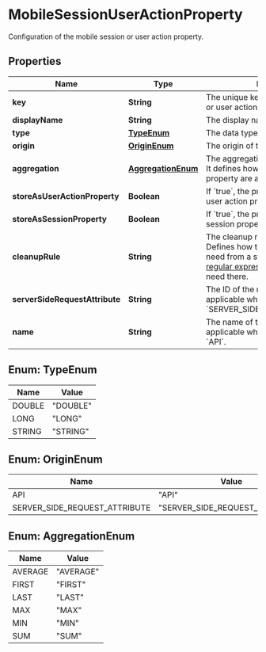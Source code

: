 

# MobileSessionUserActionProperty

Configuration of the mobile session or user action property.

## Properties

| Name | Type | Description | Notes |
|------------ | ------------- | ------------- | -------------|
|**key** | **String** | The unique key of the mobile session or user action property. |  |
|**displayName** | **String** | The display name of the property. |  [optional] |
|**type** | [**TypeEnum**](#TypeEnum) | The data type of the property. |  |
|**origin** | [**OriginEnum**](#OriginEnum) | The origin of the property |  |
|**aggregation** | [**AggregationEnum**](#AggregationEnum) | The aggregation type of the property.     It defines how multiple values of the property are aggregated. |  [optional] |
|**storeAsUserActionProperty** | **Boolean** | If &#x60;true&#x60;, the property is stored as a user action property |  [optional] |
|**storeAsSessionProperty** | **Boolean** | If &#x60;true&#x60;, the property is stored as a session property |  [optional] |
|**cleanupRule** | **String** | The cleanup rule of the property.   Defines how to extract the data you need from a string value. Specify the [regular expression](https://dt-url.net/k9e0iaq) for the data you need there. |  [optional] |
|**serverSideRequestAttribute** | **String** | The ID of the request attribute.   Only applicable when the **origin** is set to &#x60;SERVER_SIDE_REQUEST_ATTRIBUTE&#x60;. |  [optional] |
|**name** | **String** | The name of the reported value.   Only applicable when the **origin** is set to &#x60;API&#x60;. |  [optional] |



## Enum: TypeEnum

| Name | Value |
|---- | -----|
| DOUBLE | &quot;DOUBLE&quot; |
| LONG | &quot;LONG&quot; |
| STRING | &quot;STRING&quot; |



## Enum: OriginEnum

| Name | Value |
|---- | -----|
| API | &quot;API&quot; |
| SERVER_SIDE_REQUEST_ATTRIBUTE | &quot;SERVER_SIDE_REQUEST_ATTRIBUTE&quot; |



## Enum: AggregationEnum

| Name | Value |
|---- | -----|
| AVERAGE | &quot;AVERAGE&quot; |
| FIRST | &quot;FIRST&quot; |
| LAST | &quot;LAST&quot; |
| MAX | &quot;MAX&quot; |
| MIN | &quot;MIN&quot; |
| SUM | &quot;SUM&quot; |



